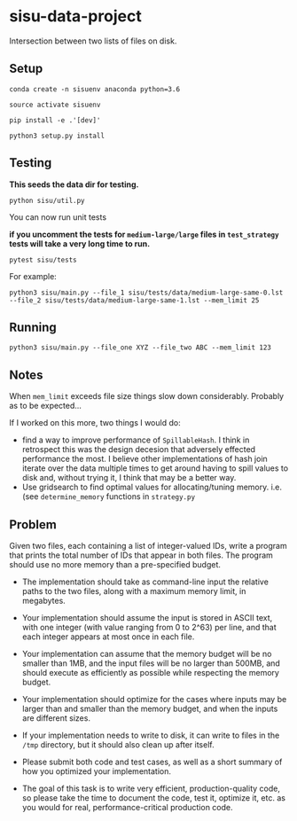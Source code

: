 # sisu-data-project

Intersection between two lists of files on disk.

## Setup

`conda create -n sisuenv anaconda python=3.6`

`source activate sisuenv`

`pip install -e .'[dev]'`

`python3 setup.py install`


## Testing

__This seeds the data dir for testing.__

`python sisu/util.py`

You can now run unit tests


__if you uncomment the tests for `medium-large/large` files in `test_strategy` tests will take a very long time to run.__


`pytest sisu/tests`

For example:

`python3 sisu/main.py --file_1 sisu/tests/data/medium-large-same-0.lst --file_2 sisu/tests/data/medium-large-same-1.lst --mem_limit 25`

## Running

`python3 sisu/main.py --file_one XYZ --file_two ABC --mem_limit 123`

## Notes

When `mem_limit` exceeds file size things slow down considerably. Probably as to be expected...

If I worked on this more, two things I would do:

* find a way to improve performance of `SpillableHash`. I think in retrospect this was the design decesion that adversely effected performance the most. I believe other implementations of hash join iterate over the data multiple times to get around having to spill values to disk and, without trying it, I think that may be a better way.
* Use gridsearch to find optimal values for allocating/tuning memory. i.e. (see
    `determine_memory` functions in `strategy.py`


## Problem

Given two files, each containing a list of integer-valued IDs, write a program that prints the total number of IDs that appear in both files. The program should use no more memory than a pre-specified budget.


* The implementation should take as command-line input the relative paths to the two files, along with a maximum memory limit, in megabytes.

* Your implementation should assume the input is stored in ASCII text, with one integer (with value ranging from 0 to 2^63) per line, and that each integer appears at most once in each file.

* Your implementation can assume that the memory budget will be no smaller than 1MB, and the input files will be no larger than 500MB, and should execute as efficiently as possible while respecting the memory budget.

* Your implementation should optimize for the cases where inputs may be larger than and smaller than the memory budget, and when the inputs are different sizes.

* If your implementation needs to write to disk, it can write to files in the `/tmp` directory, but it should also clean up after itself.


* Please submit both code and test cases, as well as a short summary of how you optimized your implementation.


* The goal of this task is to write very efficient, production-quality code, so please take the time to document the code, test it, optimize it, etc. as you would for real, performance-critical production code.
